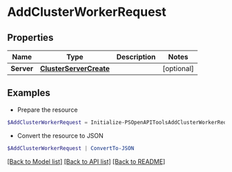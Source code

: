 # AddClusterWorkerRequest
## Properties

Name | Type | Description | Notes
------------ | ------------- | ------------- | -------------
**Server** | [**ClusterServerCreate**](ClusterServerCreate.md) |  | [optional] 

## Examples

- Prepare the resource
```powershell
$AddClusterWorkerRequest = Initialize-PSOpenAPIToolsAddClusterWorkerRequest  -Server null
```

- Convert the resource to JSON
```powershell
$AddClusterWorkerRequest | ConvertTo-JSON
```

[[Back to Model list]](../README.md#documentation-for-models) [[Back to API list]](../README.md#documentation-for-api-endpoints) [[Back to README]](../README.md)

